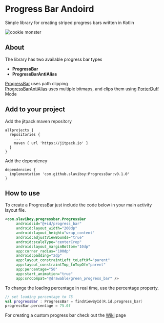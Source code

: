 # Progress Bar Andoird
Simple library for creating striped progress bars written in Kotlin

![cookie monster](https://github.com/slaviboy/ProgressBar/blob/master/screens/home.gif)

## About
The library has two available progress bar types
* **ProgressBar**
* **ProgressBarAntiAlias**

[ProgressBar](https://github.com/slaviboy/ProgressBar/wiki#progressbar) uses path clipping     
[ProgressBarAntiAlias](https://github.com/slaviboy/ProgressBar/wiki#progressbarantialias) uses multiple bitmaps, and clips them using [PorterDuff](https://developer.android.com/reference/android/graphics/PorterDuff.Mode) Mode


## Add to your project
Add the jitpack maven repository
```
allprojects {
  repositories {
    ...
    maven { url 'https://jitpack.io' }
  }
}
``` 
Add the dependency
```
dependencies {
  implementation 'com.github.slaviboy:ProgressBar:v0.1.0'
}
```

## How to use
 
To create a ProgressBar just include the code below in your main activity layout file.
```xml
<com.slaviboy.progressbar.ProgressBar
     android:id="@+id/progress_bar"
     android:layout_width="200dp"
     android:layout_height="wrap_content"
     android:adjustViewBounds="true"
     android:scaleType="centerCrop"
     android:layout_marginBottom="10dp"
     app:corner_radius="100dp"
     android:padding="2dp"
     app:layout_constraintLeft_toLeftOf="parent"
     app:layout_constraintTop_toTopOf="parent"
     app:percentage="50"
     app:start_animation="true"
     app:srcCompat="@drawable/green_progress_bar" />
```

   
To change the loading percentage in real time, use the percentage property.
```Kotlin
// set loading percentage to 75
val progressBar : ProgressBar = findViewById(R.id.progress_bar)
progressBar.percentage = 75.0f

```

For creating a custom progress bar check out the [Wiki](https://github.com/slaviboy/ProgressBar/wiki) page
